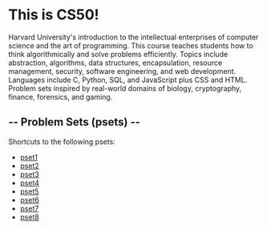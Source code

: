 # This is CS50!

Harvard University's introduction to the intellectual enterprises of computer science and the art of programming. 
 This course teaches students how to think algorithmically and solve problems efficiently. Topics include abstraction, 
 algorithms, data structures, encapsulation, resource management, security, software engineering, and web development. 
 Languages include C, Python, SQL, and JavaScript plus CSS and HTML. Problem sets inspired by real-world domains of 
 biology, cryptography, finance, forensics, and gaming.

## -- Problem Sets (psets) --
Shortcuts to the following psets:

* [pset1](./pset1)
* [pset2](./pset2)
* [pset3](./pset3)
* [pset4](./pset4)
* [pset5](./pset5)
* [pset6](./pset6)
* [pset7](./pset7)
* [pset8](./pset8)